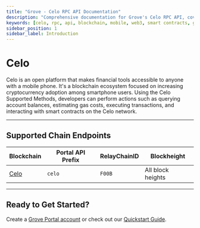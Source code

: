 ```yaml
---
title: "Grove - Celo RPC API Documentation"
description: "Comprehensive documentation for Grove's Celo RPC API, covering endpoint details and integration strategies for blockchain developers."
keywords: [celo, rpc, api, blockchain, mobile, web3, smart contracts, grove, pocket, pokt]
sidebar_position: 1
sidebar_label: Introduction
---
```


# Celo

Celo is an open platform that makes financial tools accessible to anyone with a mobile phone. It's a blockchain ecosystem focused on increasing cryptocurrency adoption among smartphone users. Using the Celo Supported Methods, developers can perform actions such as querying account balances, estimating gas costs, executing transactions, and interacting with smart contracts on the Celo network.

---

## Supported Chain Endpoints

| Blockchain                               | Portal API Prefix | RelayChainID | Blockheight         |
| ---------------------------------------- | ----------------- | ------------ | ------------------- |
| [Celo](./endpoints/celo) | `celo`    | `F00B`        | All block heights |

---

## Ready to Get Started?

Create a [Grove Portal account](https://portal.grove.city) or check out our [Quickstart Guide](/guides/getting-started/quickstart).
